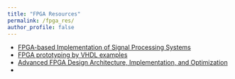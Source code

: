 ```yaml
---
title: "FPGA Resources"
permalink: /fpga_res/
author_profile: false
---
```



- [FPGA-based Implementation of Signal Processing Systems](https://rfsoc.mit.edu/6S965/_static/F24/textbooks/fpga_signal_processing.pdf)
- [FPGA prototyping by VHDL examples](https://blog.aku.edu.tr/ismailkoyuncu/files/2017/04/02_ebook.pdf)
- [Advanced FPGA Design Architecture, Implementation, and Optimization](https://d1.amobbs.com/bbs_upload782111/files_27/ourdev_535872.pdf)
- 
